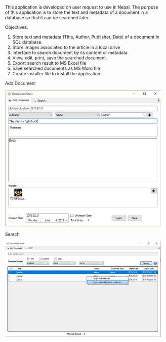 This application is developed on user request to use in Nepal. The purpose of this application is to store the text and metadata of a document in a database so that it can be searched later.

Objectives:
1. Store text and metadata (Title, Author, Publisher, Date) of a document in SQL database.
2. Store images associated to the article in a local drive
3. Interface to search document by its content or metadata
4. View, edit, print, save the searched document.  
5. Export search result to MS Excel file
6. Save searched documents as MS Word file
7. Create installer file to install the application

Add Document

![Add Document](Screenshots/AddDocument.PNG)

Search

![Search](Screenshots/Search.png)

